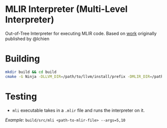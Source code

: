# MLIR Interpreter (Multi-Level Interpreter)

Out-of-Tree Interpreter for executing MLIR code. Based on [work](https://discourse.llvm.org/t/rfc-mlir-interpreter-framework/63567) originally published by @lchien

# Building

```bash
mkdir build && cd build
cmake -G Ninja -DLLVM_DIR=/path/to/llvm/install/prefix -DMLIR_DIR=/path/to/mlir/install/prefix -DCMAKE_EXPORT_COMPILE_COMMANDS=On ../
```

# Testing

- `mli` executable takes in a `.mlir` file and runs the interpreter on it.

*Example*: `build/src/mli <path-to-mlir-file> --args=5,10`
